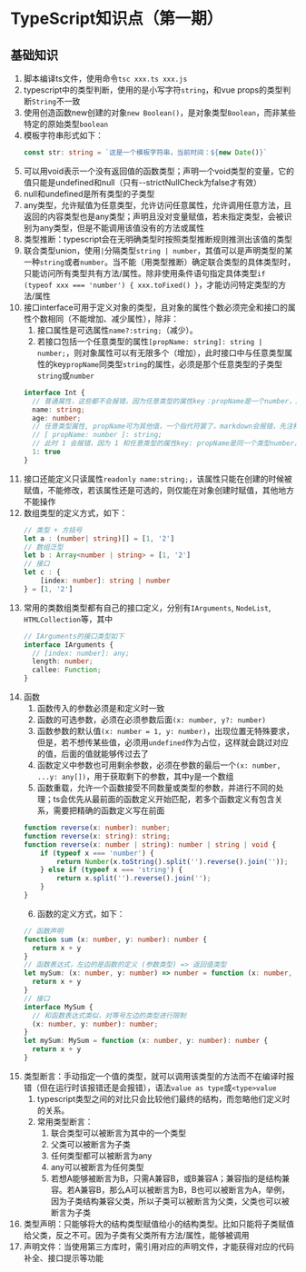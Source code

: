 # TypeScript知识点（第一期）

## 基础知识

1. 脚本编译ts文件，使用命令`tsc xxx.ts xxx.js`
2. typescript中的类型判断，使用的是小写字符`string`，和vue props的类型判断`String`不一致
3. 使用创造函数new创建的对象`new Boolean()`，是对象类型`Boolean`，而非某些特定的原始类型`boolean`
4. 模板字符串形式如下：
   ```ts
   const str: string = `这是一个模板字符串，当前时间：${new Date()}`
   ```
5. 可以用void表示一个没有返回值的函数类型；声明一个void类型的变量，它的值只能是undefined和null（只有--strictNullCheck为false才有效）
6. null和undefined是所有类型的子类型
7. any类型，允许赋值为任意类型，允许访问任意属性，允许调用任意方法，且返回的内容类型也是any类型；声明且没对变量赋值，若未指定类型，会被识别为any类型，但是不能调用该值没有的方法或属性
8. 类型推断：typescript会在无明确类型时按照类型推断规则推测出该值的类型
9. 联合类型union，使用`|`分隔类型`string | number`，其值可以是声明类型的某一种`string`或者`number`。当不能（用类型推断）确定联合类型的具体类型时，只能访问所有类型共有方法/属性。除非使用条件语句指定具体类型`if (typeof xxx === 'number') { xxx.toFixed() }`，才能访问特定类型的方法/属性
10. 接口interface可用于定义对象的类型，且对象的属性个数必须完全和接口的属性个数相同（不能增加、减少属性），除非：
    1.  接口属性是可选属性`name?:string;`（减少）。
    2.  若接口包括一个任意类型的属性`[propName: string]: string | number;`，则对象属性可以有无限多个（增加），此时接口中与任意类型属性的key`propName`同类型`string`的属性，必须是那个任意类型的子类型`string`或`number`
    ```ts
    interface Int {
      // 普通属性，这些都不会报错，因为任意类型的属性key：propName是一个number，所以不会进行匹配
      name: string;
      age: number;
      // 任意类型属性, propName可为其他值，一个指代符罢了，markdown会报错，先注释一下
      // [ propName: number ]: string;
      // 此时 1 会报错，因为 1 和任意类型的属性key: propName是同一个类型number。故1的类型，必须是string的子类型
      1: true
    }
    ```
11. 接口还能定义只读属性`readonly name:string;`，该属性只能在创建的时候被赋值，不能修改，若该属性还是可选的，则仅能在对象创建时赋值，其他地方不能操作
12. 数组类型的定义方式，如下：
    ```ts
    // 类型 + 方括号
    let a : (number| string)[] = [1, '2']
    // 数组泛型
    let b : Array<number | string> = [1, '2']
    // 接口
    let c : {
        [index: number]: string | number
    } = [1, '2']
    ```
13. 常用的类数组类型都有自己的接口定义，分别有`IArguments`, `NodeList`, `HTMLCollection`等，其中
    ```ts
    // IArguments的接口类型如下
    interface IArguments {
      // [index: number]: any;
      length: number;
      callee: Function;
    }
    ```
14. 函数
    1.  函数传入的参数必须是和定义时一致
    2.  函数的可选参数，必须在必须参数后面`(x: number, y?: number)`
    3.  函数参数的默认值`(x: number = 1, y: number)`，出现位置无特殊要求，但是，若不想传某些值，必须用`undefined`作为占位，这样就会跳过对应的值，后面的值就能够传过去了
    4.  函数定义中参数也可用剩余参数，必须在参数的最后一个`(x: number, ...y: any[])`，用于获取剩下的参数，其中y是一个数组
    5.  函数重载，允许一个函数接受不同数量或类型的参数，并进行不同的处理；ts会优先从最前面的函数定义开始匹配，若多个函数定义有包含关系，需要把精确的函数定义写在前面
    ```ts
    function reverse(x: number): number;
    function reverse(x: string): string;
    function reverse(x: number | string): number | string | void {
        if (typeof x === 'number') {
            return Number(x.toString().split('').reverse().join(''));
        } else if (typeof x === 'string') {
            return x.split('').reverse().join('');
        }
    }
    ```
    6.  函数的定义方式，如下：
    ```ts
    // 函数声明
    function sum (x: number, y: number): number {
      return x + y
    }
    // 函数表达式，左边的是函数的定义 (参数类型) => 返回值类型    
    let mySum: (x: number, y: number) => number = function (x: number, y: number): number {
      return x + y
    }
    // 接口   
    interface MySum {
      // 和函数表达式类似，对等号左边的类型进行限制   
      (x: number, y: number): number;
    }
    let mySum: MySum = function (x: number, y: number): number {
      return x + y
    }
    ```
15. 类型断言：手动指定一个值的类型，就可以调用该类型的方法而不在编译时报错（但在运行时该报错还是会报错），语法`value as type`或`<type>value`
    1.  typescript类型之间的对比只会比较他们最终的结构，而忽略他们定义时的关系。
    2.  常用类型断言：
        1.  联合类型可以被断言为其中的一个类型
        2.  父类可以被断言为子类
        3.  任何类型都可以被断言为any
        4.  any可以被断言为任何类型
        5.  若想A能够被断言为B，只需A兼容B，或B兼容A；兼容指的是结构兼容。若A兼容B，那么A可以被断言为B，B也可以被断言为A，举例，因为子类结构兼容父类，所以子类可以被断言为父类，父类也可以被断言为子类
16. 类型声明：只能够将大的结构类型赋值给小的结构类型。比如只能将子类赋值给父类，反之不可。因为子类有父类所有方法/属性，能够被调用
17. 声明文件：当使用第三方库时，需引用对应的声明文件，才能获得对应的代码补全、接口提示等功能
